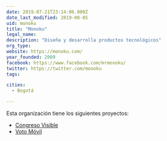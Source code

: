 ```yaml
---
date: 2019-07-21T23:14:06.000Z
date_last_modified: 2019-08-05
uid: monoku
title: "Monoku"
legal_name: 
description: "Diseña y desarrolla productos tecnológicos"
org_type: 
website: https://monoku.com/
year_founded: 2009
facebook: https://www.facebook.com/mrmonoku/
twitter: https://twitter.com/monoku
tags:

cities: 
  - Bogotá

---
```


Esta organización tiene los siguientes proyectos:

- [Congreso Visible](/proyectos/congreso-visible)
- [Voto Móvil](/proyectos/voto-movil)
